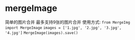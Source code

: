 mergeImage
==========

简单的图片合并
最多支持9张的图片合并
使用方式:
<code>from MergeImg import MergeImage</code>
<code>images = ['1.jpg', '2.jpg', '3.jpg', '4.jpg']</code>
<code>MergeImage(images).save()</code>
